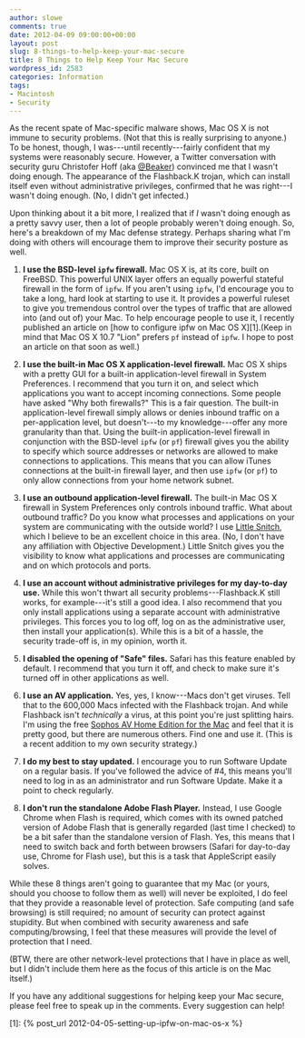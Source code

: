 ```yaml
---
author: slowe
comments: true
date: 2012-04-09 09:00:00+00:00
layout: post
slug: 8-things-to-help-keep-your-mac-secure
title: 8 Things to Help Keep Your Mac Secure
wordpress_id: 2583
categories: Information
tags:
- Macintosh
- Security
---
```


As the recent spate of Mac-specific malware shows, Mac OS X is not immune to security problems. (Not that this is really surprising to anyone.) To be honest, though, I was---until recently---fairly confident that my systems were reasonably secure. However, a Twitter conversation with security guru Christofer Hoff (aka [@Beaker](http://twitter.com/#!/beaker)) convinced me that I wasn't doing enough. The appearance of the Flashback.K trojan, which can install itself even without administrative privileges, confirmed that he was right---I wasn't doing enough. (No, I didn't get infected.)

Upon thinking about it a bit more, I realized that if _I_ wasn't doing enough as a pretty savvy user, then a lot of people probably weren't doing enough. So, here's a breakdown of my Mac defense strategy. Perhaps sharing what I'm doing with others will encourage them to improve their security posture as well.

1. **I use the BSD-level `ipfw` firewall.** Mac OS X is, at its core, built on FreeBSD. This powerful UNIX layer offers an equally powerful stateful firewall in the form of `ipfw`. If you aren't using `ipfw`, I'd encourage you to take a long, hard look at starting to use it. It provides a powerful ruleset to give you tremendous control over the types of traffic that are allowed into (and out of) your Mac. To help encourage people to use it, I recently published an article on [how to configure ipfw on Mac OS X][1].(Keep in mind that Mac OS X 10.7 "Lion" prefers `pf` instead of `ipfw`. I hope to post an article on that soon as well.)

2. **I use the built-in Mac OS X application-level firewall.** Mac OS X ships with a pretty GUI for a built-in application-level firewall in System Preferences. I recommend that you turn it on, and select which applications you want to accept incoming connections. Some people have asked "Why both firewalls?" This is a fair question. The built-in application-level firewall simply allows or denies inbound traffic on a per-application level, but doesn't---to my knowledge---offer any more granularity than that. Using the built-in application-level firewall in conjunction with the BSD-level `ipfw` (or `pf`) firewall gives you the ability to specify which source addresses or networks are allowed to make connections to applications. This means that you can allow iTunes connections at the built-in firewall layer, and then use `ipfw` (or `pf`) to only allow connections from your home network subnet.

3. **I use an outbound application-level firewall.** The built-in Mac OS X firewall in System Preferences only controls inbound traffic. What about outbound traffic? Do you know what processes and applications on your system are communicating with the outside world? I use [Little Snitch](http://www.obdev.at/products/littlesnitch/index.html), which I believe to be an excellent choice in this area. (No, I don't have any affiliation with Objective Development.) Little Snitch gives you the visibility to know what applications and processes are communicating and on which protocols and ports.

4. **I use an account without administrative privileges for my day-to-day use.** While this won't thwart all security problems---Flashback.K still works, for example---it's still a good idea. I also recommend that you only install applications using a separate account with administrative privileges. This forces you to log off, log on as the administrative user, then install your application(s). While this is a bit of a hassle, the security trade-off is, in my opinion, worth it.

5. **I disabled the opening of "Safe" files.** Safari has this feature enabled by default. I recommend that you turn it off, and check to make sure it's turned off in other applications as well.

6. **I use an AV application.** Yes, yes, I know---Macs don't get viruses. Tell that to the 600,000 Macs infected with the Flashback trojan. And while Flashback isn't _technically_ a virus, at this point you're just splitting hairs. I'm using the free [Sophos AV Home Edition for the Mac](http://www.sophos.com/en-us/products/free-tools/sophos-antivirus-for-mac-home-edition.aspx) and feel that it is pretty good, but there are numerous others. Find one and use it. (This is a recent addition to my own security strategy.)

7. **I do my best to stay updated.** I encourage you to run Software Update on a regular basis. If you've followed the advice of #4, this means you'll need to log in as an administrator and run Software Update. Make it a point to check regularly.

8. **I don't run the standalone Adobe Flash Player.** Instead, I use Google Chrome when Flash is required, which comes with its owned patched version of Adobe Flash that is generally regarded (last time I checked) to be a bit safer than the standalone version of Flash. Yes, this means that I need to switch back and forth between browsers (Safari for day-to-day use, Chrome for Flash use), but this is a task that AppleScript easily solves.

While these 8 things aren't going to guarantee that my Mac (or yours, should you choose to follow them as well) will never be exploited, I do feel that they provide a reasonable level of protection. Safe computing (and safe browsing) is still required; no amount of security can protect against stupidity. But when combined with security awareness and safe computing/browsing, I feel that these measures will provide the level of protection that I need.

(BTW, there are other network-level protections that I have in place as well, but I didn't include them here as the focus of this article is on the Mac itself.)

If you have any additional suggestions for helping keep your Mac secure, please feel free to speak up in the comments. Every suggestion can help!

[1]: {% post_url 2012-04-05-setting-up-ipfw-on-mac-os-x %}
